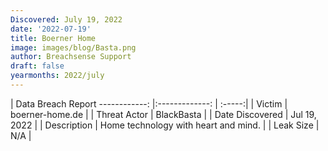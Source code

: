 ```yaml
---
Discovered: July 19, 2022
date: '2022-07-19'
title: Boerner Home
image: images/blog/Basta.png
author: Breachsense Support
draft: false
yearmonths: 2022/july
---
```



| Data Breach Report
------------:     |:-------------:    | :-----:|
| Victim      | boerner-home.de      | 
| Threat Actor      | BlackBasta      | 
| Date Discovered      | Jul 19, 2022      | 
| Description      | Home technology with heart and mind.      | 
| Leak Size      | N/A      | 

